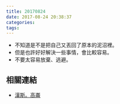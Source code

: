 ```yaml
---
title: 20170824
date: 2017-08-24 20:38:37
categories:
tags:
---
```


- 不知道是不是把自己又丟回了原本的泥沼裡。
- 但是也許好好解決一些事情，會比較容易。
- 不要太容易放棄、逃避。

## 相關連結

- [漢斯。高崙](https://www.facebook.com/hanscholem/)

